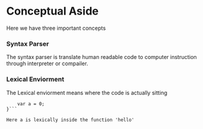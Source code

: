 # Conceptual Aside

Here we have three important concepts 

### Syntax Parser
The syntax parser is translate human readable code to computer instruction through interpreter or compailer.

### Lexical Enviorment
The Lexical enviorment means where the code is actually sitting

``` function hello() {
    var a = 0;
}```

Here a is lexically inside the function 'hello'
